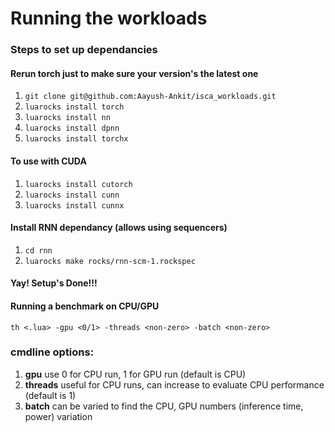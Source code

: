 # Running the workloads

### Steps to set up dependancies
#### Rerun torch just to make sure your version's the latest one
1. `git clone git@github.com:Aayush-Ankit/isca_workloads.git`
2. `luarocks install torch`
3. `luarocks install nn`
4. `luarocks install dpnn`
5. `luarocks install torchx`
#### To use with CUDA
1. `luarocks install cutorch`
2. `luarocks install cunn`
3. `luarocks install cunnx`
#### Install RNN dependancy (allows using sequencers)
1. `cd rnn`
2. `luarocks make rocks/rnn-scm-1.rockspec`
#### Yay! Setup's Done!!!

#### Running a benchmark on CPU/GPU
`th <.lua> -gpu <0/1> -threads <non-zero> -batch <non-zero>`

### cmdline options: 
1. **gpu**      use 0 for CPU run, 1 for GPU run (default is CPU)
2. **threads**      useful for CPU runs, can increase to evaluate CPU performance (default is 1)
3. **batch**      can be varied to find the CPU, GPU numbers (inference time, power) variation




